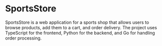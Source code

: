 # SportsStore

SportsStore is a web application for a sports shop that allows users to browse products, add them to a cart, and order delivery. The project uses TypeScript for the frontend, Python for the backend, and Go for handling order processing.
